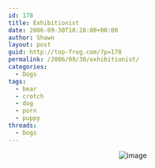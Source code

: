 ```yaml
---
id: 178
title: Exhibitionist
date: 2006-09-30T10:28:00+00:00
author: Shawn
layout: post
guid: http://top-frog.com/?p=178
permalink: /2006/09/30/exhibitionist/
categories:
  - Dogs
tags:
  - bear
  - crotch
  - dog
  - porn
  - puppy
threads:
  - Dogs
---
```

<div class="frame" style="text-align: center">
  <img src="https://top-frog.com/images/articles/bear-crotch.jpg" alt="image" />
</div>